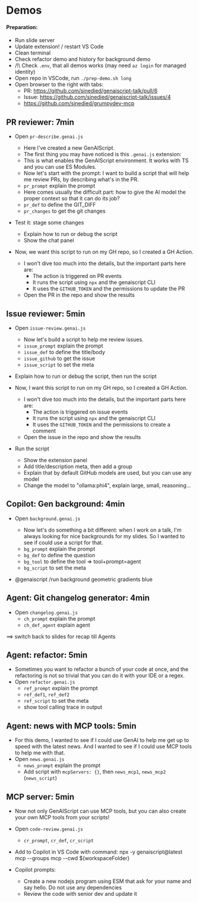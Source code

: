 # Demos

#### Preparation:
- Run slide server
- Update extension! / restart VS Code
- Clean terminal
- Check refactor demo and history for background demo
- /!\ Check `.env`, that all demos works (may need `az login` for managed identity)
- Open repo in VSCode, run `./prep-demo.sh long`
- Open browser to the right with tabs:
  * PR: https://github.com/sinedied/genaiscript-talk/pull/6
  * Issue: https://github.com/sinedied/genaiscript-talk/issues/4
  * https://github.com/sinedied/grumpydev-mcp

## PR reviewer: 7min
- Open `pr-describe.genai.js`
  * Here I've created a new GenAIScript.
  * The first thing you may have noticed is this `.genai.js` extension:
  * This is what enables the GenAIScript environment. It works with TS and you can use ES Modules.
  * Now let's start with the prompt: I want to build a script that will help me review PRs, by describing what's in the PR.
  * `pr_prompt` explain the prompt
  * Here comes usually the difficult part: how to give the AI model the proper context so that it can do its job?
  * `pr_def` to define the GIT_DIFF
  * `pr_changes` to get the git changes

- Test it: stage some changes
  * Explain how to run or debug the script
  * Show the chat panel

- Now, we want this script to run on my GH repo, so I created a GH Action.
  * I won't dive too much into the details, but the important parts here are:
    - The action is triggered on PR events
    - It runs the script using `npx` and the genaiscript CLI
    - It uses the `GITHUB_TOKEN` and the permissions to update the PR
  * Open the PR in the repo and show the results

## Issue reviewer: 5min
- Open `issue-review.genai.js`
  * Now let's build a script to help me review issues.
  * `issue_prompt` explain the prompt
  * `issue_def` to define the title/body
  * `issue_github` to get the issue
  * `issue_script` to set the meta

- Explain how to run or debug the script, then run the script

- Now, I want this script to run on my GH repo, so I created a GH Action.
  * I won't dive too much into the details, but the important parts here are:
    - The action is triggered on issue events
    - It runs the script using `npx` and the genaiscript CLI
    - It uses the `GITHUB_TOKEN` and the permissions to create a comment
  * Open the issue in the repo and show the results

- Run the script
  * Show the extension panel
  * Add title/description meta, then add a group
  * Explain that by default GitHub models are used, but you can use any model
  * Change the model to "ollama:phi4", explain large, small, reasoning...

## Copilot: Gen background: 4min
- Open `background.genai.js`
  * Now let's do something a bit different: when I work on a talk, I'm always looking for nice backgrounds for my slides. So I wanted to see if could use a script for that.
  * `bg_prompt` explain the prompt
  * `bg_def` to define the question
  * `bg_tool` to define the tool => tool+prompt=agent
  * `bg_script` to set the meta

- @genaiscript /run background geometric gradients blue

## Agent: Git changelog generator: 4min
- Open `changelog.genai.js`
  * `ch_prompt` explain the prompt
  * `ch_def_agent` explain agent

==> switch back to slides for recap till Agents

## Agent: refactor: 5min
- Sometimes you want to refactor a bunch of your code at once, and the refactoring is not so trivial that you can do it with your IDE or a regex. 
- Open `refactor.genai.js`
  * `ref_prompt` explain the prompt
  * `ref_def1`, `ref_def2`
  * `ref_script` to set the meta
  * show tool calling trace in output

## Agent: news with MCP tools: 5min
- For this demo, I wanted to see if I could use GenAI to help me get up to speed with the latest news. 
  And I wanted to see if I could use MCP tools to help me with that.
- Open `news.genai.js`
  * `news_prompt` explain the prompt
  * Add script with `mcpServers: {}`, then `news_mcp1`, `news_mcp2` (`news_script`)

## MCP server: 5min
- Now not only GenAIScript can use MCP tools, but you can also create your own MCP tools from your scripts!
- Open `code-review.genai.js`
  * `cr_prompt`, `cr_def`, `cr_script`

- Add to Copilot in VS Code with command: 
npx -y genaiscript@latest mcp --groups mcp --cwd ${workspaceFolder}

- Copilot prompts:
  * Create a new nodejs program using ESM that ask for your name and say hello. Do not use any dependencies
  * Review the code with senior dev and update it

